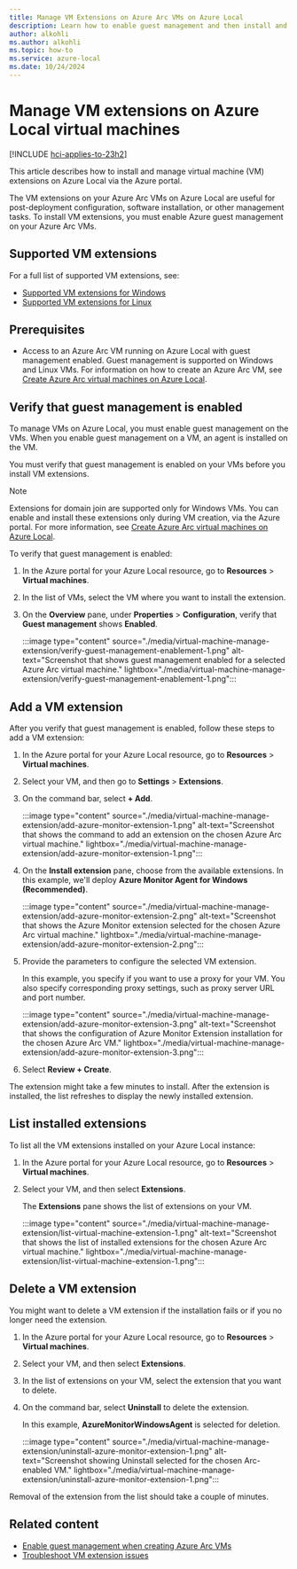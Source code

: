 ```yaml
---
title: Manage VM Extensions on Azure Arc VMs on Azure Local 
description: Learn how to enable guest management and then install and manage extensions on Azure Arc VMs running on Azure Local via the Azure portal.
author: alkohli
ms.author: alkohli
ms.topic: how-to
ms.service: azure-local
ms.date: 10/24/2024
---
```


# Manage VM extensions on Azure Local virtual machines 

[!INCLUDE [hci-applies-to-23h2](../includes/hci-applies-to-23h2.md)]

This article describes how to install and manage virtual machine (VM) extensions on Azure Local via the Azure portal.

The VM extensions on your Azure Arc VMs on Azure Local are useful for post-deployment configuration, software installation, or other management tasks. To install VM extensions, you must enable Azure guest management on your Azure Arc VMs.

## Supported VM extensions

For a full list of supported VM extensions, see:

- [Supported VM extensions for Windows](/azure/azure-arc/servers/manage-vm-extensions#windows-extensions)
- [Supported VM extensions for Linux](/azure/azure-arc/servers/manage-vm-extensions#linux-extensions)

## Prerequisites

- Access to an Azure Arc VM running on Azure Local with guest management enabled. Guest management is supported on Windows and Linux VMs. For information on how to create an Azure Arc VM, see [Create Azure Arc virtual machines on Azure Local](./create-arc-virtual-machines.md).

## Verify that guest management is enabled

To manage VMs on Azure Local, you must enable guest management on the VMs. When you enable guest management on a VM, an agent is installed on the VM.

You must verify that guest management is enabled on your VMs before you install VM extensions.

> [!NOTE]
> Extensions for domain join are supported only for Windows VMs. You can enable and install these extensions only during VM creation, via the Azure portal. For more information, see [Create Azure Arc virtual machines on Azure Local](./create-arc-virtual-machines.md).

To verify that guest management is enabled:

1. In the Azure portal for your Azure Local resource, go to **Resources** > **Virtual machines**.

1. In the list of VMs, select the VM where you want to install the extension.

1. On the **Overview** pane, under **Properties** > **Configuration**, verify that **Guest management** shows **Enabled**.

   :::image type="content" source="./media/virtual-machine-manage-extension/verify-guest-management-enablement-1.png" alt-text="Screenshot that shows guest management enabled for a selected Azure Arc virtual machine." lightbox="./media/virtual-machine-manage-extension/verify-guest-management-enablement-1.png":::

## Add a VM extension

After you verify that guest management is enabled, follow these steps to add a VM extension:

1. In the Azure portal for your Azure Local resource, go to **Resources** > **Virtual machines**.

1. Select your VM, and then go to **Settings** > **Extensions**.

1. On the command bar, select **+ Add**.

    :::image type="content" source="./media/virtual-machine-manage-extension/add-azure-monitor-extension-1.png" alt-text="Screenshot that shows the command to add an extension on the chosen Azure Arc virtual machine." lightbox="./media/virtual-machine-manage-extension/add-azure-monitor-extension-1.png":::

1. On the **Install extension** pane, choose from the available extensions. In this example, we'll deploy **Azure Monitor Agent for Windows (Recommended)**.

    :::image type="content" source="./media/virtual-machine-manage-extension/add-azure-monitor-extension-2.png" alt-text="Screenshot that shows the Azure Monitor extension selected for the chosen Azure Arc virtual machine." lightbox="./media/virtual-machine-manage-extension/add-azure-monitor-extension-2.png":::

1. Provide the parameters to configure the selected VM extension.

    In this example, you specify if you want to use a proxy for your VM. You also specify corresponding proxy settings, such as proxy server URL and port number.

    :::image type="content" source="./media/virtual-machine-manage-extension/add-azure-monitor-extension-3.png" alt-text="Screenshot that shows the configuration of Azure Monitor Extension installation for the chosen Azure Arc VM." lightbox="./media/virtual-machine-manage-extension/add-azure-monitor-extension-3.png":::

1. Select **Review + Create**.

The extension might take a few minutes to install. After the extension is installed, the list refreshes to display the newly installed extension.

## List installed extensions

To list all the VM extensions installed on your Azure Local instance:

1. In the Azure portal for your Azure Local resource, go to **Resources** > **Virtual machines**.

1. Select your VM, and then select **Extensions**.

    The **Extensions** pane shows the list of extensions on your VM.

    :::image type="content" source="./media/virtual-machine-manage-extension/list-virtual-machine-extension-1.png" alt-text="Screenshot that shows the list of installed extensions for the chosen Azure Arc virtual machine." lightbox="./media/virtual-machine-manage-extension/list-virtual-machine-extension-1.png":::

## Delete a VM extension

You might want to delete a VM extension if the installation fails or if you no longer need the extension.

1. In the Azure portal for your Azure Local resource, go to **Resources** > **Virtual machines**.

1. Select your VM, and then select **Extensions**.

1. In the list of extensions on your VM, select the extension that you want to delete.

1. On the command bar, select **Uninstall** to delete the extension.

    In this example, **AzureMonitorWindowsAgent** is selected for deletion.

    :::image type="content" source="./media/virtual-machine-manage-extension/uninstall-azure-monitor-extension-1.png" alt-text="Screenshot showing Uninstall selected for the chosen Arc-enabled VM." lightbox="./media/virtual-machine-manage-extension/uninstall-azure-monitor-extension-1.png":::

Removal of the extension from the list should take a couple of minutes.  

## Related content

- [Enable guest management when creating Azure Arc VMs](./manage-arc-virtual-machines.md#enable-guest-management)
- [Troubleshoot VM extension issues](/azure/azure-arc/servers/troubleshoot-vm-extensions)